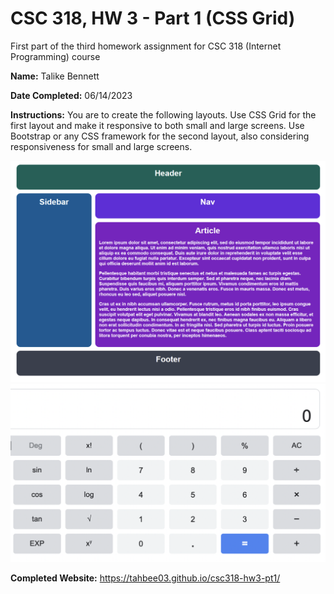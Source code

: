 # CSC 318, HW 3 - Part 1 (CSS Grid)
First part of the third homework assignment for CSC 318 (Internet Programming) course

**Name:** Talike Bennett

**Date Completed:** 06/14/2023

**Instructions:** 
You are to create the following layouts. Use CSS Grid for the first layout and make it responsive to both small and large screens. Use Bootstrap or any CSS framework for the second layout, also considering responsiveness for small and large screens.

![layout 1](layout1.png)
![layout 2](layout2.png)

**Completed Website:** https://tahbee03.github.io/csc318-hw3-pt1/